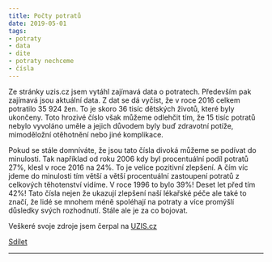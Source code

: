 ```yaml
---
title: Počty potratů
date: 2019-05-01  
tags: 
- potraty
- data
- dite
- potraty nechceme
- čísla
---
```


Ze stránky uzis.cz jsem vytáhl zajímavá data o potratech. Především pak zajímavá jsou aktuální data. Z dat se dá vyčíst, že v roce 2016 celkem potratilo 35 924 žen. To je skoro 36 tisíc dětských životů, které byly ukončeny. Toto hrozivé číslo však můžeme odlehčit tím, že 15 tisíc potratů nebylo vyvoláno uměle a jejich důvodem byly buď zdravotní potíže, mimoděložní otěhotnění nebo jiné komplikace. 

Pokud se stále domníváte, že jsou tato čísla divoká můžeme se podívat do minulosti. Tak například od roku 2006 kdy byl procentuální podíl potratů 27%, klesl v roce 2016 na 24%. To je velice pozitivní zlepšení. A čím víc jdeme do minulosti tím větší a větší procentuální zastoupení potratů z celkových těhotenství vidíme. V roce 1996 to bylo 39%! Deset let před tím 42%!
Tato čísla nejen že ukazují zlepšení naší lékařské péče ale také to značí, že lidé se mnohem méně spoléhají na potraty a více promýšlí důsledky svých rozhodnutí. Stále ale je za co bojovat.

Veškeré svoje zdroje jsem čerpal na <a href="http://www.uzis.cz/katalog/zdravotnicka-statistika/potraty">UZIS.cz</a>
<div class="fb-share-button" data-href="https://cranky-brattain-9738bc.netlify.com/" data-layout="button_count" data-size="small"><a target="_blank" href="https://www.facebook.com/sharer/sharer.php?u=https%3A%2F%2Fdevelopers.facebook.com%2Fdocs%2Fplugins%2F&amp;src=sdkpreparse" class="fb-xfbml-parse-ignore">Sdílet</a></div>

---